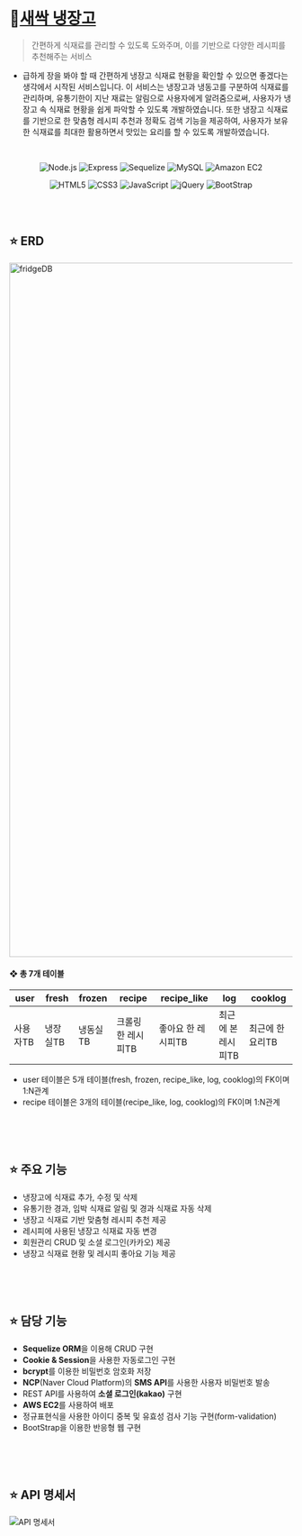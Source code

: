 # 🌱<a href="http://3.36.96.127:8080/">새싹 냉장고</a>
> 간편하게 식재료를 관리할 수 있도록 도와주며, 이를 기반으로 다양한 레시피를 추천해주는 서비스
* 급하게 장을 봐야 할 때 간편하게 냉장고 식재료 현황을 확인할 수 있으면 좋겠다는 생각에서 시작된 서비스입니다. 이 서비스는 냉장고과 냉동고를 구분하여 식재료를 관리하며, 유통기한이 지난 재료는 알림으로 사용자에게 알려줌으로써, 사용자가 냉장고 속 식재료 현황을 쉽게 파악할 수 있도록 개발하였습니다. 또한 냉장고 식재료를 기반으로 한 맞춤형 레시피 추천과 정확도 검색 기능을 제공하여, 사용자가 보유한 식재료를 최대한 활용하면서 맛있는 요리를 할 수 있도록 개발하였습니다.

<br>

<div align="center">
   
   ![Node.js](https://img.shields.io/badge/Node.js-339933?style=for-the-badge&logo=Node.js&logoColor=white)
   ![Express](https://img.shields.io/badge/Express-000000?style=for-the-badge&logo=Express&logoColor=white)
   ![Sequelize](https://img.shields.io/badge/Sequelize-52B0E7?style=for-the-badge&logo=Sequelize&logoColor=white)
   ![MySQL](https://img.shields.io/badge/MySQL-4479A1?style=for-the-badge&logo=MySQL&logoColor=white)
   ![Amazon EC2](https://img.shields.io/badge/Amazon_EC2-FF9900?style=for-the-badge&logo=amazonec2&logoColor=white)
   
   ![HTML5](https://img.shields.io/badge/HTML5-E34F26?style=for-the-badge&logo=HTML5&logoColor=white)
   ![CSS3](https://img.shields.io/badge/CSS3-1572B6?style=for-the-badge&logo=CSS3&logoColor=white)
   ![JavaScript](https://img.shields.io/badge/JavaScript-F7DF1E?style=for-the-badge&logo=JavaScript&logoColor=black)
   ![jQuery](https://img.shields.io/badge/jQuery-0769AD?style=for-the-badge&logo=jQuery&logoColor=white)
   ![BootStrap](https://img.shields.io/badge/BootStrap-7952B3?style=for-the-badge&logo=bootstrap&logoColor=white)
   
</div>

<br>
<br>

## ⭐️ ERD
<img width="1233" alt="fridgeDB" src="https://github.com/nanannannana/nanannannana/assets/114964102/534e3cf0-8846-49f1-b157-f750e0c20cce">

#### ❖ 총 7개 테이블

|user|fresh|frozen|recipe|recipe_like|log|cooklog|
|---|---|---|---|---|---|---|
|사용자TB|냉장실TB|냉동실TB|크롤링 한 레시피TB|좋아요 한 레시피TB|최근에 본 레시피TB|최근에 한 요리TB|
* user 테이블은 5개 테이블(fresh, frozen, recipe_like, log, cooklog)의 FK이며 1:N관계
* recipe 테이블은 3개의 테이블(recipe_like, log, cooklog)의 FK이며 1:N관계

<br>
<br>
<br>

## ⭐️ 주요 기능 
* 냉장고에 식재료 추가, 수정 및 삭제
* 유통기한 경과, 임박 식재료 알림 및 경과 식재료 자동 삭제
* 냉장고 식재료 기반 맞춤형 레시피 추천 제공
* 레시피에 사용된 냉장고 식재료 자동 변경
* 회원관리 CRUD 및 소셜 로그인(카카오) 제공
* 냉장고 식재료 현황 및 레시피 좋아요 기능 제공

<br>
<br>
<br>

## ⭐️ 담당 기능
* **Sequelize ORM**을 이용해 CRUD 구현
* **Cookie & Session**을 사용한 자동로그인 구현
* **bcrypt**를 이용한 비밀번호 암호화 저장
* **NCP**(Naver Cloud Platform)의 **SMS API**를 사용한 사용자 비밀번호 발송
* REST API를 사용하여 **소셜 로그인(kakao)** 구현
* **AWS EC2**를 사용하여 배포
* 정규표현식을 사용한 아이디 중복 및 유효성 검사 기능 구현(form-validation)
* BootStrap을 이용한 반응형 웹 구현

<br>
<br>
<br>

## ⭐️ API 명세서
![API 명세서](https://github.com/nanannannana/nanannannana/assets/114964102/cb07e55c-6655-4bac-91a4-6b935f0b90e7)
